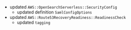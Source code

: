 - updated `AWS::OpenSearchServerless::SecurityConfig`
  - updated definition `SamlConfigOptions`
- updated `AWS::Route53RecoveryReadiness::ReadinessCheck`
  - updated `tagging`
